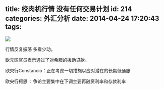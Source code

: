 title: 绞肉机行情  没有任何交易计划
id: 214
categories: 外汇分析 
date: 2014-04-24 17:20:43
tags:
---
![](http://eurusd.qiniudn.com/2014-04-24-1.jpg)

行情反复振荡 多看少动。

欧元区官员表示通过了对希腊的援助贷款。

欧央行Constancio：正在考虑一切措施以应对潜在的长期低通胀

欧央行柯恩 ：争论主要集中在下调主要再融资利率和存款利率

